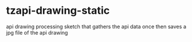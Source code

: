 # tzapi-drawing-static
api drawing processing sketch that gathers the api data once then saves a jpg file of the api drawing
